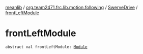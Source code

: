 [meanlib](../../index.md) / [org.team2471.frc.lib.motion.following](../index.md) / [SwerveDrive](index.md) / [frontLeftModule](./front-left-module.md)

# frontLeftModule

`abstract val frontLeftModule: `[`Module`](-module/index.md)
